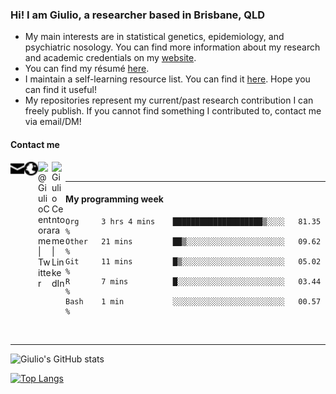 ### Hi! I am Giulio, a researcher based in Brisbane, QLD

- My main interests are in statistical genetics, epidemiology, and psychiatric nosology. You can find more information about my research and academic credentials on my [website][website].
- You can find my résumé [here](https://raw.githubusercontent.com/GiulioCentorame/latex_resume/master/Sample_Resume.pdf).
- I maintain a self-learning resource list. You can find it [here](https://giuliocentora.me/resources/). Hope you can find it useful!
- My repositories represent my current/past research contribution I can freely publish. If you cannot find something I contributed to, contact me via email/DM!

#### Contact me

[<img align="left" alt="My email" width="22px" src="https://raw.githubusercontent.com/iconic/open-iconic/master/svg/envelope-closed.svg" />][email]
[<img align="left" alt="giuliocentora.me" width="22px" src="https://raw.githubusercontent.com/iconic/open-iconic/master/svg/globe.svg" />][website]
[<img align="left" alt="@GiulioCentorame | Twitter" width="22px" src="https://cdn.jsdelivr.net/npm/simple-icons@v3/icons/twitter.svg" />][twitter]
[<img align="left" alt="Giulio Centorame | LinkedIn" width="22px" src="https://cdn.jsdelivr.net/npm/simple-icons@v3/icons/linkedin.svg" />][linkedin]

<br />

---
#### My programming week

<!--START_SECTION:waka-->
```text
Org     3 hrs 4 mins    ████████████████████▒░░░░   81.35 % 
Other   21 mins         ██▒░░░░░░░░░░░░░░░░░░░░░░   09.62 % 
Git     11 mins         █▒░░░░░░░░░░░░░░░░░░░░░░░   05.02 % 
R       7 mins          █░░░░░░░░░░░░░░░░░░░░░░░░   03.44 % 
Bash    1 min           ░░░░░░░░░░░░░░░░░░░░░░░░░   00.57 % 
```
<!--END_SECTION:waka-->

<br />

---

<!-- START_SECTION:github_stats -->
<!-- from: https://github.com/anuraghazra/github-readme-stats -->

![Giulio's GitHub stats](https://github-readme-stats.vercel.app/api?username=GiulioCentorame&count_private=true&show_icons=true)

[![Top Langs](https://github-readme-stats.vercel.app/api/top-langs/?username=GiulioCentorame&layout=compact)](https://github.com/anuraghazra/github-readme-stats)

<!-- END_SECTION:github_stats -->

<!-- Extra fields -->

[website]: https://giuliocentora.me/
[twitter]: https://twitter.com/GiulioCentorame
[linkedin]: https://www.linkedin.com/in/giuliocentorame/
[email]: mailto:giulio.centorame@bristol.ac.uk
